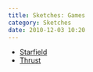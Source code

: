 ```yaml
---
title: Sketches: Games
category: Sketches
date: 2010-12-03 10:20
---
```


- [Starfield](/sketches/games/starfield.html)
- [Thrust](/sketches/games/thrust.html)
